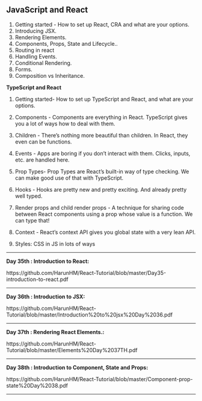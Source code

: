 
## JavaScript and React

1. Getting started - How to set up React, CRA and what are your options.</br>
2. Introducing JSX. </br>
3. Rendering Elements.</br>
4. Components, Props,  State and Lifecycle.. </br>
5. Routing in react
6. Handling Events.</br>
7. Conditional Rendering.</br>
8. Forms. </br>
9. Composition vs Inheritance. </br>

<b><p>  TypeScript and React</b> </p>

1. Getting started- How to set up TypeScript and React, and what are your options.

2. Components - Components are everything in React. TypeScript gives you a lot of ways how to deal with them.

3. Children - There’s nothing more beautiful than children. In React, they even can be functions.

4. Events - Apps are boring if you don’t interact with them. Clicks, inputs, etc. are handled here.

5. Prop Types- Prop Types are React’s built-in way of type checking. We can make good use of that with TypeScript.

6. Hooks - Hooks are pretty new and pretty exciting. And already pretty well typed.

7. Render props and child render props - A technique for sharing code between React components using a prop whose value is a function. We can type that!

8. Context - React’s context API gives you global state with a very lean API.

9. Styles: CSS in JS in lots of ways

<hr>
<b> Day 35th : Introduction to React: </b></br>
<p> 
  https://github.com/HarunHM/React-Tutorial/blob/master/Day35-introduction-to-react.pdf
</p>

<hr>
<b> Day 36th : Introduction to JSX: </b></br>
<p> 
 https://github.com/HarunHM/React-Tutorial/blob/master/Introduction%20to%20jsx%20Day%2036.pdf 
</p>
<hr>
<b> Day 37th : Rendering React Elements.: </b></br>
<p> 
 https://github.com/HarunHM/React-Tutorial/blob/master/Elements%20Day%2037TH.pdf
</p>

<hr>
<b> Day 38th : Introduction to Component, State and Props: </b></br>
<p> 
 https://github.com/HarunHM/React-Tutorial/blob/master/Component-prop-state%20Day%2038.pdf
</p>

<hr>
